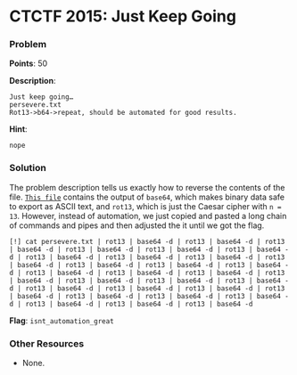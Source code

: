 # CTCTF 2015: Just Keep Going

### Problem

**Points**: 50

**Description**: 

```
Just keep going…
persevere.txt
Rot13->b64->repeat, should be automated for good results.
```

**Hint**: 

```
nope
```

### Solution

The problem description tells us exactly how to reverse the contents of the file. [`This file`](persevere.txt) contains the output of `base64`, which makes binary data safe to export as ASCII text, and `rot13`, which is just the Caesar cipher with `n = 13`. However, instead of automation, we just copied and pasted a long chain of commands and pipes and then adjusted the it until we got the flag.

```
[!] cat persevere.txt | rot13 | base64 -d | rot13 | base64 -d | rot13 | base64 -d | rot13 | base64 -d | rot13 | base64 -d | rot13 | base64 -d | rot13 | base64 -d | rot13 | base64 -d | rot13 | base64 -d | rot13 | base64 -d | rot13 | base64 -d | rot13 | base64 -d | rot13 | base64 -d | rot13 | base64 -d | rot13 | base64 -d | rot13 | base64 -d | rot13 | base64 -d | rot13 | base64 -d | rot13 | base64 -d | rot13 | base64 -d | rot13 | base64 -d | rot13 | base64 -d | rot13 | base64 -d | rot13 | base64 -d | rot13 | base64 -d | rot13 | base64 -d | rot13 | base64 -d | rot13 | base64 -d | rot13 | base64 -d | rot13 | base64 -d
```

**Flag**: `isnt_automation_great`

### Other Resources

* None.
